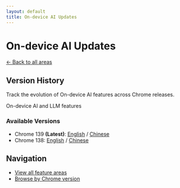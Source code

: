 ```yaml
---
layout: default
title: On-device AI Updates
---
```


# On-device AI Updates

[← Back to all areas](../index.html)

## Version History

Track the evolution of On-device AI features across Chrome releases.

On-device AI and LLM features

### Available Versions

- Chrome 139 **(Latest)**: [English](./chrome-139-en.html) / [Chinese](./chrome-139-zh.html)
- Chrome 138: [English](./chrome-138-en.html) / [Chinese](./chrome-138-zh.html)

## Navigation

- [View all feature areas](../index.html)
- [Browse by Chrome version](../../versions/index.html)
